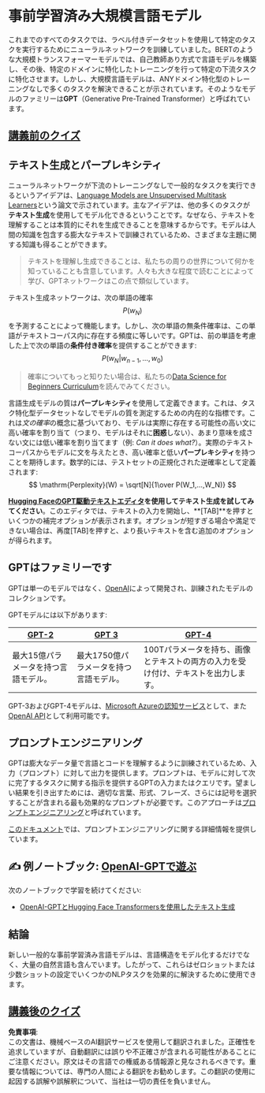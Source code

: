 # 事前学習済み大規模言語モデル

これまでのすべてのタスクでは、ラベル付きデータセットを使用して特定のタスクを実行するためにニューラルネットワークを訓練していました。BERTのような大規模トランスフォーマーモデルでは、自己教師あり方式で言語モデルを構築し、その後、特定のドメインに特化したトレーニングを行って特定の下流タスクに特化させます。しかし、大規模言語モデルは、ANYドメイン特化型のトレーニングなしで多くのタスクを解決できることが示されています。そのようなモデルのファミリーは**GPT**（Generative Pre-Trained Transformer）と呼ばれています。

## [講義前のクイズ](https://red-field-0a6ddfd03.1.azurestaticapps.net/quiz/120)

## テキスト生成とパープレキシティ

ニューラルネットワークが下流のトレーニングなしで一般的なタスクを実行できるというアイデアは、[Language Models are Unsupervised Multitask Learners](https://cdn.openai.com/better-language-models/language_models_are_unsupervised_multitask_learners.pdf)という論文で示されています。主なアイデアは、他の多くのタスクが**テキスト生成**を使用してモデル化できるということです。なぜなら、テキストを理解することは本質的にそれを生成できることを意味するからです。モデルは人間の知識を包含する膨大なテキストで訓練されているため、さまざまな主題に関する知識も得ることができます。

> テキストを理解し生成できることは、私たちの周りの世界について何かを知っていることも含意しています。人々も大きな程度で読むことによって学び、GPTネットワークはこの点で類似しています。

テキスト生成ネットワークは、次の単語の確率 $$P(w_N)$$ を予測することによって機能します。しかし、次の単語の無条件確率は、この単語がテキストコーパス内に存在する頻度に等しいです。GPTは、前の単語を考慮した上で次の単語の**条件付き確率**を提供することができます: $$P(w_N | w_{n-1}, ..., w_0)$$

> 確率についてもっと知りたい場合は、私たちの[Data Science for Beginners Curriculum](https://github.com/microsoft/Data-Science-For-Beginners/tree/main/1-Introduction/04-stats-and-probability)を読んでみてください。

言語生成モデルの質は**パープレキシティ**を使用して定義できます。これは、タスク特化型データセットなしでモデルの質を測定するための内在的な指標です。これは*文の確率*の概念に基づいており、モデルは実際に存在する可能性の高い文に高い確率を割り当て（つまり、モデルはそれに**困惑**しない）、あまり意味を成さない文には低い確率を割り当てます（例: *Can it does what?*）。実際のテキストコーパスからモデルに文を与えたとき、高い確率と低い**パープレキシティ**を持つことを期待します。数学的には、テストセットの正規化された逆確率として定義されます:
$$
\mathrm{Perplexity}(W) = \sqrt[N]{1\over P(W_1,...,W_N)}
$$ 

**[Hugging FaceのGPT駆動テキストエディタ](https://transformer.huggingface.co/doc/gpt2-large)を使用してテキスト生成を試してみてください**。このエディタでは、テキストの入力を開始し、**[TAB]**を押すといくつかの補完オプションが表示されます。オプションが短すぎる場合や満足できない場合は、再度[TAB]を押すと、より長いテキストを含む追加のオプションが得られます。

## GPTはファミリーです

GPTは単一のモデルではなく、[OpenAI](https://openai.com)によって開発され、訓練されたモデルのコレクションです。

GPTモデルには以下があります:

| [GPT-2](https://huggingface.co/docs/transformers/model_doc/gpt2#openai-gpt2) | [GPT 3](https://openai.com/research/language-models-are-few-shot-learners) | [GPT-4](https://openai.com/gpt-4) |
| -- | -- | -- |
| 最大15億パラメータを持つ言語モデル。 | 最大1750億パラメータを持つ言語モデル。 | 100Tパラメータを持ち、画像とテキストの両方の入力を受け付け、テキストを出力します。 |

GPT-3およびGPT-4モデルは、[Microsoft Azureの認知サービス](https://azure.microsoft.com/en-us/services/cognitive-services/openai-service/#overview?WT.mc_id=academic-77998-cacaste)として、また[OpenAI API](https://openai.com/api/)として利用可能です。

## プロンプトエンジニアリング

GPTは膨大なデータ量で言語とコードを理解するように訓練されているため、入力（プロンプト）に対して出力を提供します。プロンプトは、モデルに対して次に完了するタスクに関する指示を提供するGPTの入力またはクエリです。望ましい結果を引き出すためには、適切な言葉、形式、フレーズ、さらには記号を選択することが含まれる最も効果的なプロンプトが必要です。このアプローチは[プロンプトエンジニアリング](https://learn.microsoft.com/en-us/shows/ai-show/the-basics-of-prompt-engineering-with-azure-openai-service?WT.mc_id=academic-77998-bethanycheum)と呼ばれています。

[このドキュメント](https://learn.microsoft.com/en-us/semantic-kernel/prompt-engineering/?WT.mc_id=academic-77998-bethanycheum)では、プロンプトエンジニアリングに関する詳細情報を提供しています。

## ✍️ 例ノートブック: [OpenAI-GPTで遊ぶ](../../../../../lessons/5-NLP/20-LangModels/GPT-PyTorch.ipynb)

次のノートブックで学習を続けてください:

* [OpenAI-GPTとHugging Face Transformersを使用したテキスト生成](../../../../../lessons/5-NLP/20-LangModels/GPT-PyTorch.ipynb)

## 結論

新しい一般的な事前学習済み言語モデルは、言語構造をモデル化するだけでなく、大量の自然言語も含んでいます。したがって、これらはゼロショットまたは少数ショットの設定でいくつかのNLPタスクを効果的に解決するために使用できます。

## [講義後のクイズ](https://red-field-0a6ddfd03.1.azurestaticapps.net/quiz/220)

**免責事項**:  
この文書は、機械ベースのAI翻訳サービスを使用して翻訳されました。正確性を追求していますが、自動翻訳には誤りや不正確さが含まれる可能性があることにご注意ください。原文はその言語での権威ある情報源と見なされるべきです。重要な情報については、専門の人間による翻訳をお勧めします。この翻訳の使用に起因する誤解や誤解釈について、当社は一切の責任を負いません。